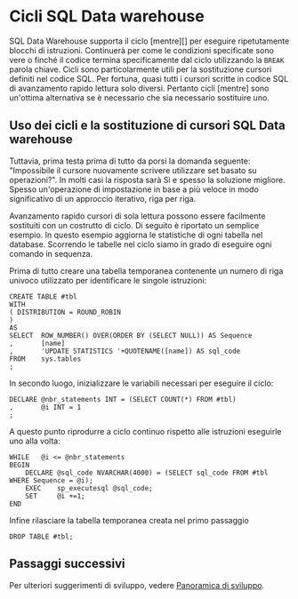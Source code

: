 <properties
   pageTitle="Cicli SQL Data warehouse | Microsoft Azure"
   description="Suggerimenti per la sostituzione cursori Azure SQL Data warehouse per lo sviluppo di soluzioni e cicli Transact-SQL."
   services="sql-data-warehouse"
   documentationCenter="NA"
   authors="jrowlandjones"
   manager="barbkess"
   editor=""/>

<tags
   ms.service="sql-data-warehouse"
   ms.devlang="NA"
   ms.topic="article"
   ms.tgt_pltfrm="NA"
   ms.workload="data-services"
   ms.date="06/14/2016"
   ms.author="jrj;barbkess;sonyama"/>

# <a name="loops-in-sql-data-warehouse"></a>Cicli SQL Data warehouse
SQL Data Warehouse supporta il ciclo [mentre][] per eseguire ripetutamente blocchi di istruzioni. Continuerà per come le condizioni specificate sono vere o finché il codice termina specificamente dal ciclo utilizzando la `BREAK` parola chiave. Cicli sono particolarmente utili per la sostituzione cursori definiti nel codice SQL. Per fortuna, quasi tutti i cursori scritte in codice SQL di avanzamento rapido lettura solo diversi. Pertanto cicli [mentre] sono un'ottima alternativa se è necessario che sia necessario sostituire uno.

## <a name="leveraging-loops-and-replacing-cursors-in-sql-data-warehouse"></a>Uso dei cicli e la sostituzione di cursori SQL Data warehouse
Tuttavia, prima testa prima di tutto da porsi la domanda seguente: "Impossibile il cursore nuovamente scrivere utilizzare set basato su operazioni?". In molti casi la risposta sarà Sì e spesso la soluzione migliore. Spesso un'operazione di impostazione in base a più veloce in modo significativo di un approccio iterativo, riga per riga.

Avanzamento rapido cursori di sola lettura possono essere facilmente sostituiti con un costrutto di ciclo. Di seguito è riportato un semplice esempio. In questo esempio aggiorna le statistiche di ogni tabella nel database. Scorrendo le tabelle nel ciclo siamo in grado di eseguire ogni comando in sequenza.

Prima di tutto creare una tabella temporanea contenente un numero di riga univoco utilizzato per identificare le singole istruzioni:

```
CREATE TABLE #tbl
WITH
( DISTRIBUTION = ROUND_ROBIN
)
AS
SELECT  ROW_NUMBER() OVER(ORDER BY (SELECT NULL)) AS Sequence
,       [name]
,       'UPDATE STATISTICS '+QUOTENAME([name]) AS sql_code
FROM    sys.tables
;
```

In secondo luogo, inizializzare le variabili necessari per eseguire il ciclo:

```
DECLARE @nbr_statements INT = (SELECT COUNT(*) FROM #tbl)
,       @i INT = 1
;
```

A questo punto riprodurre a ciclo continuo rispetto alle istruzioni eseguirle uno alla volta:

```
WHILE   @i <= @nbr_statements
BEGIN
    DECLARE @sql_code NVARCHAR(4000) = (SELECT sql_code FROM #tbl WHERE Sequence = @i);
    EXEC    sp_executesql @sql_code;
    SET     @i +=1;
END
```

Infine rilasciare la tabella temporanea creata nel primo passaggio

```
DROP TABLE #tbl;
```


<!--Every topic should have next steps and links to the next logical set of content to keep the customer engaged-->

## <a name="next-steps"></a>Passaggi successivi
Per ulteriori suggerimenti di sviluppo, vedere [Panoramica di sviluppo][].

<!--Image references-->

<!--Article references-->
[Panoramica di sviluppo]: sql-data-warehouse-overview-develop.md

<!--MSDN references-->
[PO' DI TEMPO]: https://msdn.microsoft.com/library/ms178642.aspx


<!--Other Web references-->
